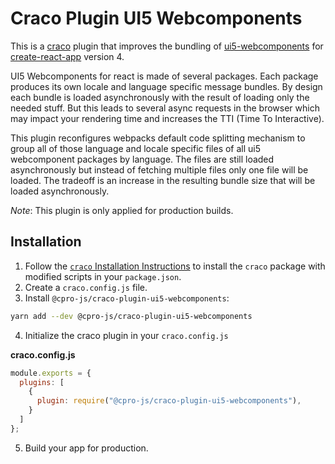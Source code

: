 # Craco Plugin UI5 Webcomponents

This is a [craco](https://github.com/gsoft-inc/craco) plugin that improves the bundling
of [ui5-webcomponents](https://github.com/SAP/ui5-webcomponents)
for [create-react-app](https://facebook.github.io/create-react-app/) version 4.

UI5 Webcomponents for react is made of several packages. Each package produces its own locale and language specific
message bundles. By design each bundle is loaded asynchronously with the result of loading only the needed stuff. But this
leads to several async requests in the browser which may impact your rendering time and increases the TTI (Time To
Interactive).

This plugin reconfigures webpacks default code splitting mechanism to group all of those language and locale specific files of all ui5 webcomponent packages by language. The
files are still loaded asynchronously but instead of fetching multiple files only one file will be loaded. The tradeoff
is an increase in the resulting bundle size that will be loaded asynchronously.

_Note_: This plugin is only applied for production builds.

## Installation

1. Follow
   the [`craco` Installation Instructions](https://github.com/gsoft-inc/craco/blob/master/packages/craco/README.md#installation)
   to install the `craco` package with modified scripts in your `package.json`.
2. Create a `craco.config.js` file.
3. Install `@cpro-js/craco-plugin-ui5-webcomponents`:

```bash
yarn add --dev @cpro-js/craco-plugin-ui5-webcomponents
```

4. Initialize the craco plugin in your `craco.config.js`

**craco.config.js**

```js
module.exports = {
  plugins: [
    {
      plugin: require("@cpro-js/craco-plugin-ui5-webcomponents"),
    }
  ]
};
```

5. Build your app for production.
